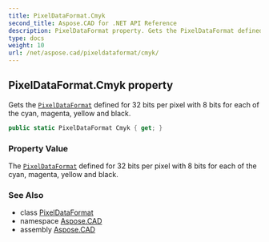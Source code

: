 ```yaml
---
title: PixelDataFormat.Cmyk
second_title: Aspose.CAD for .NET API Reference
description: PixelDataFormat property. Gets the PixelDataFormat defined for 32 bits per pixel with 8 bits for each of the cyan magenta yellow and black
type: docs
weight: 10
url: /net/aspose.cad/pixeldataformat/cmyk/
---
```

## PixelDataFormat.Cmyk property

Gets the [`PixelDataFormat`](../) defined for 32 bits per pixel with 8 bits for each of the cyan, magenta, yellow and black.

```csharp
public static PixelDataFormat Cmyk { get; }
```

### Property Value

The [`PixelDataFormat`](../) defined for 32 bits per pixel with 8 bits for each of the cyan, magenta, yellow and black.

### See Also

* class [PixelDataFormat](../)
* namespace [Aspose.CAD](../../pixeldataformat/)
* assembly [Aspose.CAD](../../../)


